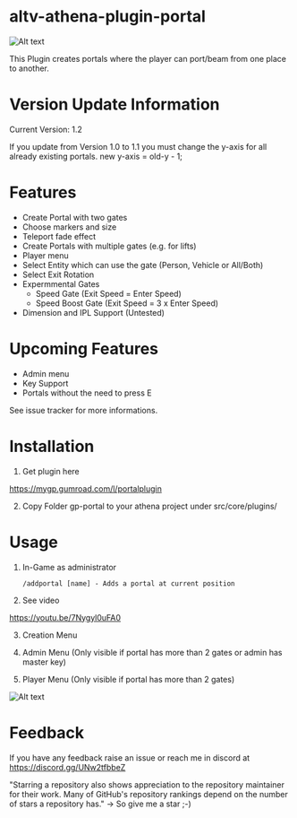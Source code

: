 # altv-athena-plugin-portal

![Alt text](https://github.com/jonasesser/gp-portal/blob/main/pic2.png?raw=true "portal plugin")

This Plugin creates portals where the player can port/beam from one place to another.

# Version Update Information

Current Version: 1.2

If you update from Version 1.0 to 1.1 you must change the y-axis for all already existing portals.
new y-axis = old-y - 1;

# Features

- Create Portal with two gates
- Choose markers and size
- Teleport fade effect
- Create Portals with multiple gates (e.g. for lifts)
- Player menu
- Select Entity which can use the gate (Person, Vehicle or All/Both)
- Select Exit Rotation
- Expermmental Gates
    - Speed Gate (Exit Speed = Enter Speed)
    - Speed Boost Gate (Exit Speed = 3 x Enter Speed)
- Dimension and IPL Support (Untested)


# Upcoming Features

- Admin menu
- Key Support
- Portals without the need to press E

See issue tracker for more informations.

# Installation

1. Get plugin here

https://mygp.gumroad.com/l/portalplugin
    
2. Copy Folder gp-portal to your athena project under src/core/plugins/

# Usage

1. In-Game as administrator

    ```/addportal [name] - Adds a portal at current position```

2. See video

https://youtu.be/7Nygyl0uFA0

3. Creation Menu

4. Admin Menu (Only visible if portal has more than 2 gates or admin has master key)

5. Player Menu (Only visible if portal has more than 2 gates)

![Alt text](https://github.com/jonasesser/gp-portal/blob/main/playermenu.png?raw=true "player menu")

# Feedback

If you have any feedback raise an issue or reach me in discord at https://discord.gg/UNw2tfbbeZ

"Starring a repository also shows appreciation to the repository maintainer for their work. 
Many of GitHub's repository rankings depend on the number of stars a repository has."
-> So give me a star ;-) 



